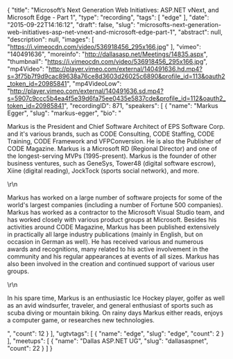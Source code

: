 {
  "title": "Microsoft’s Next Generation Web Initiatives: ASP.NET vNext, and Microsoft Edge - Part 1",
  "type": "recording",
  "tags": [
    "edge"
  ],
  "date": "2015-09-22T14:16:12",
  "draft": false,
  "slug": "microsofts-next-generation-web-initiatives-asp-net-vnext-and-microsoft-edge-part-1",
  "abstract": null,
  "description": null,
  "images": [
    "https://i.vimeocdn.com/video/536918456_295x166.jpg"
  ],
  "vimeo": "140491636",
  "moreinfo": "http://dallasasp.net/Meetings/14835.aspx",
  "thumbnail": "https://i.vimeocdn.com/video/536918456_295x166.jpg",
  "mp4Video": "http://player.vimeo.com/external/140491636.hd.mp4?s=3f75b7f9d9cac89638a76ce8d3603d26025c6890&profile_id=113&oauth2_token_id=20985841",
  "mp4VideoLow": "http://player.vimeo.com/external/140491636.sd.mp4?s=5907c9ccc5b4ea4f5e39d6fa75ee0435e5837cde&profile_id=112&oauth2_token_id=20985841",
  "recordingID": 871,
  "speakers": [
    {
      "name": "Markus Egger",
      "slug": "markus-egger",
      "bio": "<p>Markus is the President and Chief Software Architect of EPS Software Corp. and it's various brands, such as CODE Consulting, CODE Staffing, CODE Training, CODE Framework and VFPConversion. He is also the Publisher of CODE Magazine. Markus is a Microsoft RD (Regional Director) and one of the longest-serving MVPs (1995-present). Markus is the founder of other business ventures, such as GeneSys, Tower48 (digital software escrow), Xiine (digital reading), JockTock (sports social network), and more.</p>\r\n<p>Markus has worked on a large number of software projects for some of the world's largest companies (including a number of Fortune 500 companies). Markus has worked as a contractor to the Microsoft Visual Studio team, and has worked closely with various product groups at Microsoft. Besides his activities around CODE Magazine, Markus has been published extensively in practically all large industry publications (mainly in English, but on occasion in German as well). He has received various and numerous awards and recognitions, many related to his active involvement in the community and his regular appearances at events of all sizes. Markus has also been involved in the creation and continued support of various user groups.</p>\r\n<p>In his spare time, Markus is an enthusiastic Ice Hockey player, golfer as well as an avid windsurfer, traveler, and general enthusiast of sports such as scuba diving or mountain biking. On rainy days Markus either reads, enjoys a computer game, or researches new technologies.</p>",
      "count": 12
    }
  ],
  "ugtvtags": [
    {
      "name": "edge",
      "slug": "edge",
      "count": 2
    }
  ],
  "meetups": [
    {
      "name": "Dallas ASP.NET UG",
      "slug": "dallasaspnet",
      "count": 22
    }
  ]
}